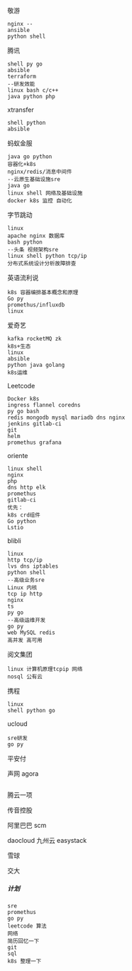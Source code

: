 敬游

```
nginx --
ansible
python shell
```

腾讯

```
shell py go
absible
terraform
--研发效能
linux bash c/c++
java python php

```

xtransfer

```
shell python
absible
```

蚂蚁金服

```
java go python
容器化+k8s
nginx/redis/消息中间件
--云原生基础设施sre
java go
linux shell 网络及基础设施
docker k8s 监控 自动化
```

字节跳动

```
linux
apache nginx 数据库
bash python
--头条 视频架构sre
linux shell python tcp/ip
分布式系统设计分析故障排查
```

英语流利说

```
k8s 容器编排基本概念和原理
Go py
promethus/influxdb
linux
```

爱奇艺

```
kafka rocketMQ zk
k8s+生态
linux
absible
python java golang
k8s运维
```

Leetcode

```
Docker k8s
ingress flannel coredns
py go bash 
redis mongodb mysql mariadb dns nginx
jenkins gitlab-ci
git
helm
promethus grafana
```

oriente

```
linux shell
nginx
php
dns http elk
promethus
gitlab-ci
优先：
k8s crd组件
Go python
Lstio
```

blibli

```
linux
http tcp/ip
lvs dns iptables
python shell
--高级业务sre
Linux 内核 
tcp ip http
nginx
ts
py go
--高级运维开发
go py
web MySQL redis 
高并发 高可用
```

阅文集团

```
linux 计算机原理tcpip 网络
nosql 公有云
```

携程

```
linux
shell python go
```

ucloud

```
sre研发
go py
```

平安付 

声网 agora

```

```

腾云一项

传音控股

阿里巴巴 scm

daocloud 九州云 easystack

雪球

交大

##### 计划

```
sre
promethus
go py
leetcode 算法
网络
简历回忆一下
git
sql
k8s 整理一下
```

